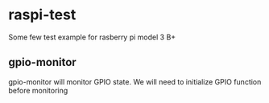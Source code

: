 # raspi-test

Some few test example for rasberry pi model 3 B+

## gpio-monitor

gpio-monitor will monitor GPIO state. We will need to initialize GPIO function before monitoring